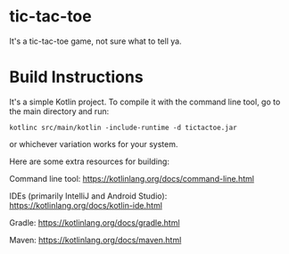 # tic-tac-toe

It's a tic-tac-toe game, not sure what to tell ya.

# Build Instructions

It's a simple Kotlin project.
To compile it with the command line tool, go to the main directory and run:

`kotlinc src/main/kotlin -include-runtime -d tictactoe.jar`

or whichever variation works for your system.

Here are some extra resources for building:

Command line tool:
https://kotlinlang.org/docs/command-line.html

IDEs (primarily IntelliJ and Android Studio):
https://kotlinlang.org/docs/kotlin-ide.html

Gradle:
https://kotlinlang.org/docs/gradle.html

Maven:
https://kotlinlang.org/docs/maven.html